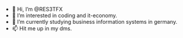 - 👋 Hi, I’m @RES3TFX
- 👀 I’m interested in coding and it-economy.
- 🌱 I’m currently studying business information systems in germany.
- 📫 Hit me up in my dms. 

<!---
RES3TFX/RES3TFX is a ✨ special ✨ repository because its `README.md` (this file) appears on your GitHub profile.
You can click the Preview link to take a look at your changes.
--->
